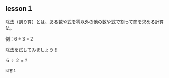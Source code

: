 lesson１
------------------

除法（割り算）とは、ある数や式を零以外の他の数や式で割って商を求める計算法。

例：6 ÷ 3 = 2

除法を試してみましょう！

６ ÷ ２ = ?

```
回答１
```